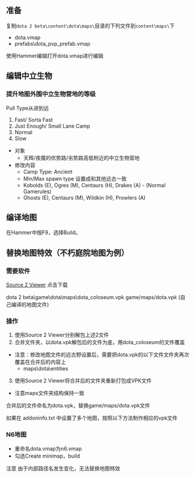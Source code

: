 ## 准备

复制`dota 2 beta\content\dota\maps\`目录的下列文件到`content\maps\`下

- dota.vmap
- prefabs\dota_pvp_prefab.vmap

使用Hammer编辑打开dota.vmap进行编辑

## 编辑中立生物

### 提升地图外围中立生物营地的等级

Pull Type从进到远

1. Fast/ Sorta Fast
2. Just Enough/ Small Lane Camp
3. Normal
4. Slow

- 对象
  - 天辉/夜魇的优势路/劣势路高低附近的中立生物营地
- 修改内容
  - Camp Type: Ancient
  - Min/Max spawn type 设置成和其他远古一致
  - Kobolds (E), Ogres (M), Centaurs (H), Drakes (A) - (Normal Gamerules)
  - Ghosts (E), Centaurs (M), Wildkin (H), Prowlers (A)

## 编译地图

在Hammer中按F9，选择Build。

## 替换地图特效（不朽庭院地图为例）

### 需要软件

[Source 2 Viewer](https://valveresourceformat.github.io/) 点击下载

dota 2 beta\game\dota\maps\dota_coloseum.vpk
game/maps/dota.vpk (自己编译的地图文件)

### 操作

1. 使用Source 2 Viewer分别解包上述2文件
2. 合并文件夹，以dota.vpk解包后的文件为底，用dota_coloseum的文件覆盖

- 注意：修改地图文件的远古野设置后，需要把dota.vpk的以下文件文件夹再次覆盖在合并后的内容上
  - maps\dota\entities

3. 使用Source 2 Viewer将合并后的文件夹重新打包成VPK文件<br>

- 注意maps文件夹结构保持一致

合并后的文件命名为dota.vpk，替换game/maps/dota.vpk文件

如果在 addoninfo.txt 中设置了多个地图，按照以下方法制作相应的vpk文件

### N6地图

- 重命名dota.vmap为n6.vmap
- 勾选Create minimap，build

注意 由于内部路径名发生变化，无法替换地图特效

